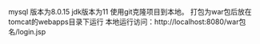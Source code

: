 mysql 版本为8.0.15
jdk版本为11
使用git克隆项目到本地。
打包为war包后放在tomcat的webapps目录下运行
本地运行访问：http://localhost:8080/war包名/login.jsp
